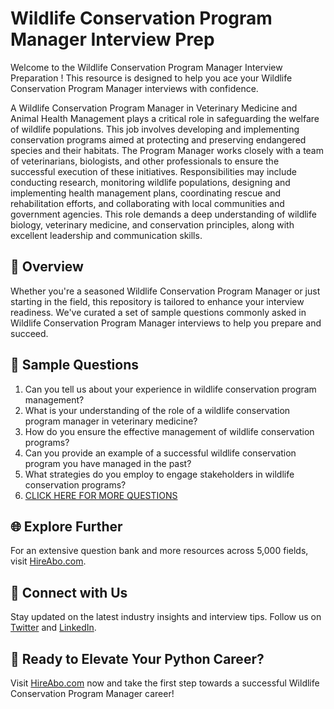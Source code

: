 # Wildlife Conservation Program Manager Interview Prep

Welcome to the Wildlife Conservation Program Manager Interview Preparation ! This resource is designed to help you ace your Wildlife Conservation Program Manager interviews with confidence.

A Wildlife Conservation Program Manager in Veterinary Medicine and Animal Health Management plays a critical role in safeguarding the welfare of wildlife populations. This job involves developing and implementing conservation programs aimed at protecting and preserving endangered species and their habitats. The Program Manager works closely with a team of veterinarians, biologists, and other professionals to ensure the successful execution of these initiatives. Responsibilities may include conducting research, monitoring wildlife populations, designing and implementing health management plans, coordinating rescue and rehabilitation efforts, and collaborating with local communities and government agencies. This role demands a deep understanding of wildlife biology, veterinary medicine, and conservation principles, along with excellent leadership and communication skills.

## 🚀 Overview

Whether you're a seasoned Wildlife Conservation Program Manager or just starting in the field, this repository is tailored to enhance your interview readiness. We've curated a set of sample questions commonly asked in Wildlife Conservation Program Manager interviews to help you prepare and succeed.

## 📝 Sample Questions

1. Can you tell us about your experience in wildlife conservation program management?
2. What is your understanding of the role of a wildlife conservation program manager in veterinary medicine?
3. How do you ensure the effective management of wildlife conservation programs?
4. Can you provide an example of a successful wildlife conservation program you have managed in the past?
5. What strategies do you employ to engage stakeholders in wildlife conservation programs?
6. [CLICK HERE FOR MORE QUESTIONS](https://hireabo.com/job/24_3_34/Wildlife%20Conservation%20Program%20Manager)

## 🌐 Explore Further

For an extensive question bank and more resources across 5,000 fields, visit [HireAbo.com](https://www.hireabo.com).

## 📱 Connect with Us

Stay updated on the latest industry insights and interview tips. Follow us on [Twitter](https://twitter.com/hireabo) and [LinkedIn](https://www.linkedin.com/in/hire-abo-3609972a8/).

## 🚀 Ready to Elevate Your Python Career?

Visit [HireAbo.com](https://www.hireabo.com) now and take the first step towards a successful Wildlife Conservation Program Manager career!